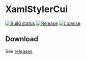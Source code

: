XamlStylerCui
=============

[![Build status](https://img.shields.io/appveyor/ci/YoshihiroIto/XamlStylerCui.svg?style=flat-square)](https://ci.appveyor.com/project/YoshihiroIto/XamlStylerCui)
[![Release](https://img.shields.io/github/release/YoshihiroIto/XamlStylerCui.svg?style=flat-square)](https://github.com/YoshihiroIto/XamlStylerCui/releases/latest)
[![License](https://img.shields.io/github/license/YoshihiroIto/XamlStylerCui.svg?style=flat-square)](https://github.com/YoshihiroIto/XamlStylerCui/blob/master/LICENSE)


Download
--------

See [releases](https://github.com/YoshihiroIto/XamlStylerCui/releases)

